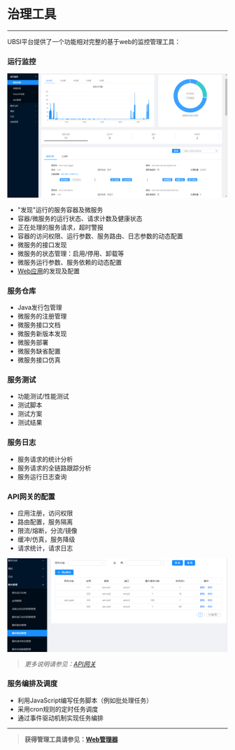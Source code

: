 # 治理工具

---

UBSI平台提供了一个功能相对完整的基于web的监控管理工具：

### 运行监控

![](admin.png)

* "发现"运行的服务容器及微服务
* 容器/微服务的运行状态、请求计数及健康状态
* 正在处理的服务请求，超时警报
* 容器的访问权限、运行参数、服务路由、日志参数的动态配置
* 微服务的接口发现
* 微服务的状态管理：启用/停用、卸载等
* 微服务运行参数、服务依赖的动态配置
* [Web应用](../webapp/readme.md)的发现及配置



### 服务仓库

* Java发行包管理
* 微服务的注册管理
* 微服务接口文档
* 微服务新版本发现
* 微服务部署
* 微服务缺省配置
* 微服务接口仿真



### 服务测试

* 功能测试/性能测试
* 测试脚本
* 测试方案
* 测试结果



### 服务日志

* 服务请求的统计分析
* 服务请求的全链路跟踪分析
* 服务运行日志查询



### API网关的配置

* 应用注册，访问权限
* 路由配置，服务隔离
* 限流/熔断，分流/镜像
* 缓冲/仿真，服务降级
* 请求统计，请求日志

![](gateway.png)

> *更多说明请参见：[API网关](../gateway/readme.md)*



### 服务编排及调度

* 利用JavaScript编写任务脚本（例如批处理任务）
* 采用cron规则的定时任务调度
* 通过事件驱动机制实现任务编排



---
> **获得管理工具请参见：[Web管理器](../deploy/admin.md)**

